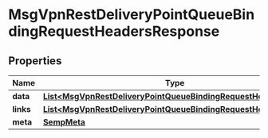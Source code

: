 

# MsgVpnRestDeliveryPointQueueBindingRequestHeadersResponse


## Properties

| Name | Type | Description | Notes |
|------------ | ------------- | ------------- | -------------|
|**data** | [**List&lt;MsgVpnRestDeliveryPointQueueBindingRequestHeader&gt;**](MsgVpnRestDeliveryPointQueueBindingRequestHeader.md) |  |  [optional] |
|**links** | [**List&lt;MsgVpnRestDeliveryPointQueueBindingRequestHeaderLinks&gt;**](MsgVpnRestDeliveryPointQueueBindingRequestHeaderLinks.md) |  |  [optional] |
|**meta** | [**SempMeta**](SempMeta.md) |  |  |




